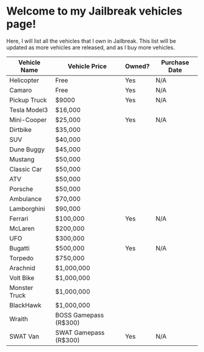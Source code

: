 # Welcome to my Jailbreak vehicles page!
Here, I will list all the vehicles that I own in Jailbreak. This list will be updated as more vehicles are released, and as I buy more vehicles.

|Vehicle Name     |Vehicle Price           |Owned?     |Purchase Date|
|-----------------|------------------------|-----------|-------------|
|Helicopter       |Free                    |Yes        |N/A          |
|Camaro           |Free                    |Yes        |N/A          |
|Pickup Truck     |$9000                   |Yes        |N/A          |
|Tesla Model3     |$16,000                 |           |             |
|Mini-Cooper      |$25,000                 |Yes        |N/A          |
|Dirtbike         |$35,000                 |           |             |
|SUV              |$40,000                 |           |             |
|Dune Buggy       |$45,000                 |           |             |
|Mustang          |$50,000                 |           |             |
|Classic Car      |$50,000                 |           |             |
|ATV              |$50,000                 |           |             |
|Porsche          |$50,000                 |           |             |
|Ambulance        |$70,000                 |           |             |
|Lamborghini      |$90,000                 |           |             |
|Ferrari          |$100,000                |Yes        |N/A          |
|McLaren          |$200,000                |           |             |
|UFO              |$300,000                |           |             |
|Bugatti          |$500,000                |Yes        |N/A          |
|Torpedo          |$750,000                |           |             |
|Arachnid         |$1,000,000              |           |             |
|Volt Bike        |$1,000,000              |           |             |
|Monster Truck    |$1,000,000              |           |             |
|BlackHawk        |$1,000,000              |           |             |
|Wraith           |BOSS Gamepass (R$300)   |           |             |
|SWAT Van         |SWAT Gamepass (R$300)   |Yes        |N/A          |
